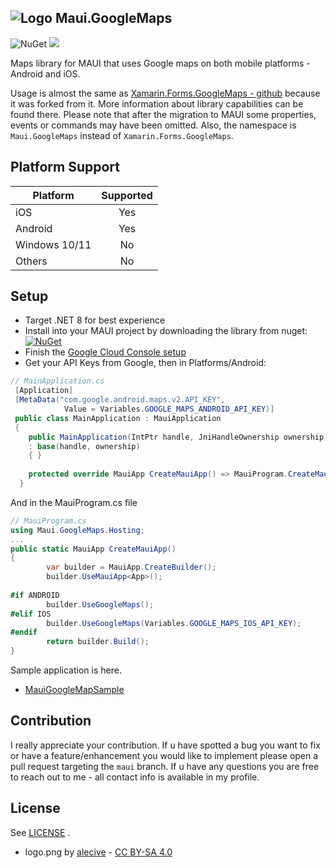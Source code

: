 ## ![Logo](https://raw.githubusercontent.com/themronion/Maui.GoogleMaps/maui/lib/Maui.GoogleMaps/logo.png) Maui.GoogleMaps 

![NuGet](https://img.shields.io/nuget/v/Onion.Maui.GoogleMaps.svg?label=NuGet) ![](https://img.shields.io/nuget/dt/Onion.Maui.GoogleMaps.svg)

Maps library for MAUI that uses Google maps on both mobile platforms - Android and iOS.

Usage is almost the same as [Xamarin.Forms.GoogleMaps - github](https://github.com/amay077/Xamarin.Forms.GoogleMaps) because it was forked from it. More information about library capabilities can be found there. Please note that after the migration to MAUI some properties, events or commands may have been omitted. Also, the namespace is ``Maui.GoogleMaps`` instead of ``Xamarin.Forms.GoogleMaps``. 

## Platform Support

|Platform|Supported|
| ------------------- | :-----------: |
|iOS|Yes|
|Android|Yes|
|Windows 10/11|No|
|Others|No|

## Setup
* Target .NET 8 for best experience
* Install into your MAUI project by downloading the library from nuget: [![NuGet](https://img.shields.io/nuget/v/Onion.Maui.GoogleMaps.svg?label=NuGet)](https://www.nuget.org/packages/Onion.Maui.GoogleMaps/)
* Finish the [Google Cloud Console setup](https://developers.google.com/maps/get-started#create-project)
* Get your API Keys from Google, then in Platforms/Android: 

```csharp
// MainApplication.cs
 [Application]
 [MetaData("com.google.android.maps.v2.API_KEY",
            Value = Variables.GOOGLE_MAPS_ANDROID_API_KEY)]
 public class MainApplication : MauiApplication
 {
    public MainApplication(IntPtr handle, JniHandleOwnership ownership) 
    : base(handle, ownership)
    { }
    
    protected override MauiApp CreateMauiApp() => MauiProgram.CreateMauiApp();
  }
```

And in the MauiProgram.cs file

```csharp
// MauiProgram.cs
using Maui.GoogleMaps.Hosting;
...
public static MauiApp CreateMauiApp()
{
        var builder = MauiApp.CreateBuilder();
        builder.UseMauiApp<App>();
            
#if ANDROID
        builder.UseGoogleMaps();
#elif IOS
        builder.UseGoogleMaps(Variables.GOOGLE_MAPS_IOS_API_KEY);
#endif
        return builder.Build();	
}
```

Sample application is here.

* [MauiGoogleMapSample](https://github.com/themronion/Maui.GoogleMaps/tree/maui/sample/MauiGoogleMapSample)

## Contribution

I really appreciate your contribution. If u have spotted a bug you want to fix or have a feature/enhancement you would like to implement please open a pull request targeting the  ``maui`` branch. If u have any questions you are free to reach out to me - all contact info is available in my profile.

## License

See [LICENSE](LICENSE.txt) .

* logo.png by [alecive](http://www.iconarchive.com/show/flatwoken-icons-by-alecive.html) - [CC BY-SA 4.0](https://creativecommons.org/licenses/by-sa/4.0/deed)

